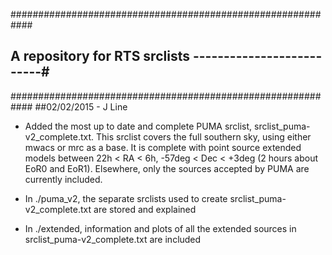 ############################################################
## A repository for RTS srclists --------------------------#
############################################################
##02/02/2015 - J Line
 - Added the most up to date and complete PUMA srclist,
   srclist_puma-v2_complete.txt. This srclist covers the
   full southern sky, using either mwacs or mrc as a base.
   It is complete with point source extended models between
   22h < RA < 6h, -57deg < Dec < +3deg (2 hours about EoR0
   and EoR1). Elsewhere, only the sources accepted by PUMA
   are currently included.
   
 - In ./puma_v2, the separate srclists used to create
   srclist_puma-v2_complete.txt are stored and explained
   
 - In ./extended, information and plots of all the extended
   sources in srclist_puma-v2_complete.txt are included
